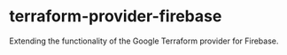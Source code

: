 # terraform-provider-firebase
Extending the functionality of the Google Terraform provider for Firebase.
